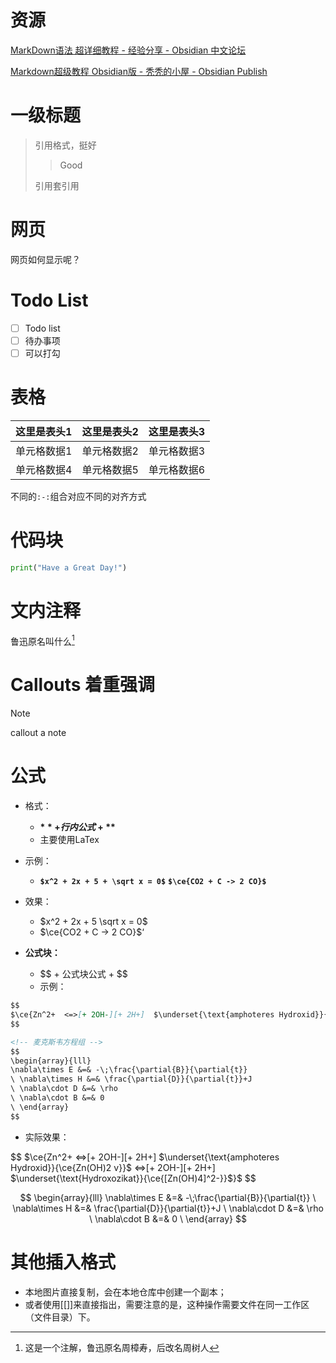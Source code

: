 # 资源

[MarkDown语法 超详细教程 - 经验分享 - Obsidian 中文论坛](https://forum-zh.obsidian.md/t/topic/435)

[Markdown超级教程 Obsidian版 - 秃秃的小屋 - Obsidian Publish](https://publish.obsidian.md/csj-obsidian/0+-+Obsidian/Markdown/Markdown%E8%B6%85%E7%BA%A7%E6%95%99%E7%A8%8B+Obsidian%E7%89%88)

# 一级标题

>引用格式，挺好
>
>> Good
>
> 引用套引用

# 网页

网页如何显示呢？

# Todo List
- [ ] Todo list
- [ ] 待办事项
- [ ] 可以打勾

# 表格

|这里是表头1|这里是表头2|这里是表头3| 
|:--------|:---------:|---------:|  
|单元格数据1|单元格数据2|单元格数据3|
|单元格数据4|单元格数据5|单元格数据6|

不同的`:-:`组合对应不同的对齐方式

# 代码块

```python
print("Have a Great Day!")
```

# 文内注释

鲁迅原名叫什么[^1]


[^1]: 这是一个注解，鲁迅原名周樟寿，后改名周树人

# Callouts 着重强调

>[!note]
>callout 
>a note

# 公式

- 格式：
    - **$** + 行内公式 + **$**
    - 主要使用LaTex

- 示例：
    - **`$x^2 + 2x + 5 + \sqrt x = 0$`**
        **`$\ce{CO2 + C -> 2 CO}$`**

- 效果：
	- $x^2 + 2x + 5 \sqrt x = 0$
	- $\ce{CO2 + C -> 2 CO}$‘

- **公式块：**
	- \$\$ + 公式块公式 + \$\$
	-  示例：

```markdown
$$
$\ce{Zn^2+  <=>[+ 2OH-][+ 2H+]  $\underset{\text{amphoteres Hydroxid}}{\ce{Zn(OH)2 v}}$  <=>[+ 2OH-][+ 2H+]  $\underset{\text{Hydroxozikat}}{\ce{[Zn(OH)4]^2-}}$}$
$$

<!-- 麦克斯韦方程组 -->
$$
\begin{array}{lll}
\nabla\times E &=& -\;\frac{\partial{B}}{\partial{t}}   
\ \nabla\times H &=& \frac{\partial{D}}{\partial{t}}+J   
\ \nabla\cdot D &=& \rho
\ \nabla\cdot B &=& 0
\ \end{array}
$$
```

- 实际效果：

$$
$\ce{Zn^2+  <=>[+ 2OH-][+ 2H+]  $\underset{\text{amphoteres Hydroxid}}{\ce{Zn(OH)2 v}}$  <=>[+ 2OH-][+ 2H+]  $\underset{\text{Hydroxozikat}}{\ce{[Zn(OH)4]^2-}}$}$
$$

<!-- 麦克斯韦方程组 -->
$$
\begin{array}{lll}
\nabla\times E &=& -\;\frac{\partial{B}}{\partial{t}}   
\ \nabla\times H &=& \frac{\partial{D}}{\partial{t}}+J   
\ \nabla\cdot D &=& \rho
\ \nabla\cdot B &=& 0
\ \end{array}
$$


# 其他插入格式

- 本地图片直接复制，会在本地仓库中创建一个副本；
- 或者使用\[\[\]\]来直接指出，需要注意的是，这种操作需要文件在同一工作区（文件目录）下。